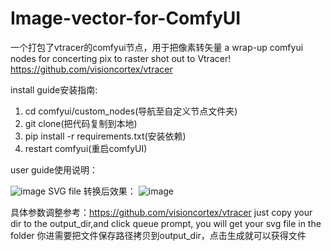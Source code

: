 # Image-vector-for-ComfyUI
一个打包了vtracer的comfyui节点，用于把像素转矢量  a wrap-up comfyui nodes for concerting pix to raster
shot out to Vtracer!
https://github.com/visioncortex/vtracer


install guide安装指南:

1. cd comfyui/custom_nodes(导航至自定义节点文件夹)
2. git clone(把代码复制到本地)
3. pip install -r requirements.txt(安装依赖)
4. restart comfyui(重启comfyUI)

user guide使用说明：

![image](https://github.com/archifancy/Image-vector-for-ComfyUI/assets/125116261/36c8bd0d-1621-4ba3-966d-2ae54c203bb8)
SVG file 转换后效果：
![image](https://github.com/archifancy/Image-vector-for-ComfyUI/assets/125116261/cd49ccec-f76b-418a-ae3e-a41954d90877)

具体参数调整参考：https://github.com/visioncortex/vtracer
just copy your dir to the output_dir,and click queue prompt, you will get your svg file in the folder
你进需要把文件保存路径拷贝到output_dir，点击生成就可以获得文件
